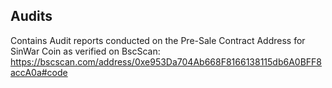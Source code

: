 ## Audits
Contains Audit reports conducted on the Pre-Sale Contract Address for SinWar Coin as verified on BscScan: https://bscscan.com/address/0xe953Da704Ab668F8166138115db6A0BFF8accA0a#code
